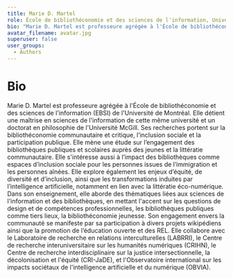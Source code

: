 ```yaml
---
title: Marie D. Martel
role: École de bibliothéconomie et des sciences de l'information, Université de Montréa
bio: "Marie D. Martel est professeure agrégée à l'École de bibliothéconomie et des sciences de l'information (EBSI) de l'Université de Montréal. Elle détient une maîtrise en sciences de l'information de cette même université et un doctorat en philosophie de l'Université McGill. Ses recherches portent sur la bibliothéconomie communautaire et critique, l’inclusion sociale et la participation publique. Elle mène une étude sur l’engagement des bibliothèques publiques et scolaires auprès des jeunes et la littératie communautaire. Elle s'intéresse aussi à l’impact des bibliothèques comme espaces d’inclusion sociale pour les personnes issues de l’immigration et les personnes aînées. Elle explore également les enjeux d’équité, de diversité et d’inclusion, ainsi que les transformations induites par l’intelligence artificielle, notamment en lien avec la littératie éco-numérique. Dans son enseignement, elle aborde des thématiques liées aux sciences de l'information et des bibliothèques, en mettant l'accent sur les questions de design et de compétences professionnelles, les bibliothèques publiques comme tiers lieux, la bibliothéconomie jeunesse. Son engagement envers la communauté se manifeste par sa participation à divers projets wikipédiens ainsi que la promotion de l’éducation ouverte et des REL. Elle collabore avec le Laboratoire de recherche en relations interculturelles (LABRRI), le Centre de recherche interuniversitaire sur les humanités numériques (CRIHN), le Centre de recherche interdisciplinaire sur la justice intersectionnelle, la décolonisation et l'équité (CRI-JaDE), et l'Observatoire international sur les impacts sociétaux de l'intelligence artificielle et du numérique (OBVIA)."
avatar_filename: avatar.jpg
superuser: false
user_groups:
  - Authors
---
```


# Bio
Marie D. Martel est professeure agrégée à l'École de bibliothéconomie et des sciences de l'information (EBSI) de l'Université de Montréal. Elle détient une maîtrise en sciences de l'information de cette même université et un doctorat en philosophie de l'Université McGill. Ses recherches portent sur la bibliothéconomie communautaire et critique, l’inclusion sociale et la participation publique. Elle mène une étude sur l’engagement des bibliothèques publiques et scolaires auprès des jeunes et la littératie communautaire. Elle s'intéresse aussi à l’impact des bibliothèques comme espaces d’inclusion sociale pour les personnes issues de l’immigration et les personnes aînées. Elle explore également les enjeux d’équité, de diversité et d’inclusion, ainsi que les transformations induites par l’intelligence artificielle, notamment en lien avec la littératie éco-numérique. Dans son enseignement, elle aborde des thématiques liées aux sciences de l'information et des bibliothèques, en mettant l'accent sur les questions de design et de compétences professionnelles, les bibliothèques publiques comme tiers lieux, la bibliothéconomie jeunesse. Son engagement envers la communauté se manifeste par sa participation à divers projets wikipédiens ainsi que la promotion de l’éducation ouverte et des REL. Elle collabore avec le Laboratoire de recherche en relations interculturelles (LABRRI), le Centre de recherche interuniversitaire sur les humanités numériques (CRIHN), le Centre de recherche interdisciplinaire sur la justice intersectionnelle, la décolonisation et l'équité (CRI-JaDE), et l'Observatoire international sur les impacts sociétaux de l'intelligence artificielle et du numérique (OBVIA).
